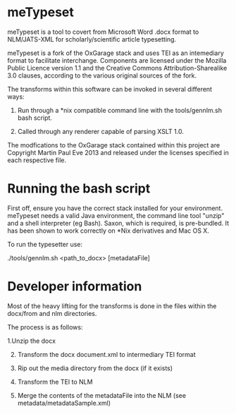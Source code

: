 meTypeset
=========

meTypeset is a tool to covert from Microsoft Word .docx format to NLM/JATS-XML for scholarly/scientific article typesetting.

meTypeset is a fork of the OxGarage stack and uses TEI as an intemediary format to facilitate interchange. Components are licensed under the Mozilla Public Licence version 1.1 and the Creative Commons Attribution-Sharealike 3.0 clauses, according to the various original sources of the fork.

The transforms within this software can be invoked in several different ways:

1. Run through a *nix compatible command line with the tools/gennlm.sh bash script.

2. Called through any renderer capable of parsing XSLT 1.0.

The modfications to the OxGarage stack contained within this project are Copyright Martin Paul Eve 2013 and released under the licenses specified in each respective file.

Running the bash script
=========

First off, ensure you have the correct stack installed for your environment. meTypeset needs a valid Java environment, the command line tool "unzip"  and a shell interpreter (eg Bash). Saxon, which is required, is pre-bundled. It has been shown to work correctly on *Nix derivatives and Mac OS X.

To run the typesetter use:

./tools/gennlm.sh <path_to_docx> [metadataFile]

Developer information
=========
Most of the heavy lifting for the transforms is done in the files within the docx/from and nlm directories.

The process is as follows:

1.Unzip the docx

2. Transform the docx document.xml to intermediary TEI format

3. Rip out the media directory from the docx (if it exists)

4. Transform the TEI to NLM

5. Merge the contents of the metadataFile into the NLM (see metadata/metadataSample.xml)



